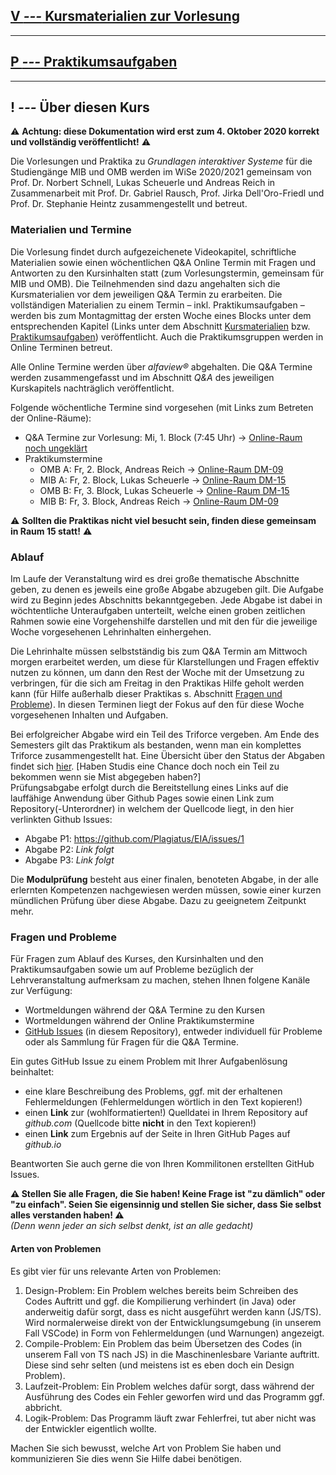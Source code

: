 ## [**V _---_** Kursmaterialien zur Vorlesung](lectures)  

---

## [**P _---_** Praktikumsaufgaben](practical)  

---

## **! _---_** Über diesen Kurs

⚠ **Achtung: diese Dokumentation wird erst zum 4. Oktober 2020 korrekt und vollständig veröffentlicht!** ⚠

Die Vorlesungen und Praktika zu *Grundlagen interaktiver Systeme* für die Studiengänge MIB und OMB werden im WiSe 2020/2021 gemeinsam von Prof. Dr. Norbert Schnell, Lukas Scheuerle und Andreas Reich in Zusammenarbeit mit Prof. Dr. Gabriel Rausch, Prof. Jirka Dell'Oro-Friedl und Prof. Dr. Stephanie Heintz zusammengestellt und betreut.

### Materialien und Termine

Die Vorlesung findet durch aufgezeichenete Videokapitel, schriftliche Materialien sowie einen wöchentlichen Q&A Online Termin mit Fragen und Antworten zu den Kursinhalten statt (zum Vorlesungstermin, gemeinsam für MIB und OMB). Die Teilnehmenden sind dazu angehalten sich die Kursmaterialien vor dem jeweiligen Q&A Termin zu erarbeiten. Die vollständigen Materialien zu einem Termin – inkl. Praktikumsaufgaben –  werden bis zum Montagmittag der ersten Woche eines Blocks unter dem entsprechenden Kapitel (Links unter dem Abschnitt [Kursmaterialien](lectures) bzw. [Praktikumsaufgaben](practical)) veröffentlicht. Auch die Praktikumsgruppen werden in Online Terminen betreut.

Alle Online Termine werden über *alfaview&reg;* abgehalten. Die Q&A Termine werden zusammengefasst und im Abschnitt *Q&A* des jeweiligen Kurskapitels nachträglich veröffentlicht.

Folgende wöchentliche Termine sind vorgesehen (mit Links zum Betreten der Online-Räume):  
- Q&A Termine zur Vorlesung: Mi, 1. Block (7:45 Uhr) → [Online-Raum noch ungeklärt](https://rooms.hs-furtwangen.de/rooms/)
- Praktikumstermine
  - OMB A: Fr, 2. Block, Andreas Reich → [Online-Raum DM-09](https://rooms.hs-furtwangen.de/rooms/dm09)
  - MIB A: Fr, 2. Block, Lukas Scheuerle → [Online-Raum DM-15](https://rooms.hs-furtwangen.de/rooms/dm15)
  - OMB B: Fr, 3. Block, Lukas Scheuerle → [Online-Raum DM-15](https://rooms.hs-furtwangen.de/rooms/dm15)
  - MIB B: Fr, 3. Block, Andreas Reich → [Online-Raum DM-09](https://rooms.hs-furtwangen.de/rooms/dm09)  

⚠ **Sollten die Praktikas nicht viel besucht sein, finden diese gemeinsam in Raum 15 statt!** ⚠

### Ablauf

Im Laufe der Veranstaltung wird es drei große thematische Abschnitte geben, zu denen es jeweils eine große Abgabe abzugeben gilt. Die Aufgabe wird zu Beginn jedes Abschnitts bekanntgegeben. Jede Abgabe ist dabei in wöchtentliche Unteraufgaben unterteilt, welche einen groben zeitlichen Rahmen sowie eine Vorgehenshilfe darstellen und mit den für die jeweilige Woche vorgesehenen Lehrinhalten einhergehen.

Die Lehrinhalte müssen selbstständig bis zum Q&A Termin am Mittwoch morgen erarbeitet werden, um diese für Klarstellungen und Fragen effektiv nutzen zu können, um dann den Rest der Woche mit der Umsetzung zu verbringen, für die sich am Freitag in den Praktikas Hilfe geholt werden kann (für Hilfe außerhalb dieser Praktikas s. Abschnitt [Fragen und Probleme](#fragen-und-probleme)). In diesen Terminen liegt der Fokus auf den für diese Woche vorgesehenen Inhalten und Aufgaben.

Bei erfolgreicher Abgabe wird ein Teil des Triforce vergeben. Am Ende des Semesters gilt das Praktikum als bestanden, wenn man ein komplettes Triforce zusammengestellt hat. Eine Übersicht über den Status der Abgaben findet sich [hier](assignments). [Haben Studis eine Chance doch noch ein Teil zu bekommen wenn sie Mist abgegeben haben?]  
Prüfungsabgabe erfolgt durch die Bereitstellung eines Links auf die lauffähige Anwendung über Github Pages sowie einen Link zum Repository(-Unterordner) in welchem der Quellcode liegt, in den hier verlinkten Github Issues:

- Abgabe P1: https://github.com/Plagiatus/EIA/issues/1
- Abgabe P2: _Link folgt_
- Abgabe P3: _Link folgt_

Die **Modulprüfung** besteht aus einer finalen, benoteten Abgabe, in der alle erlernten Kompetenzen nachgewiesen werden müssen, sowie einer kurzen mündlichen Prüfung über diese Abgabe. Dazu zu geeignetem Zeitpunkt mehr.

### Fragen und Probleme

Für Fragen zum Ablauf des Kurses, den Kursinhalten und den Praktikumsaufgaben sowie um auf Probleme bezüglich der Lehrveranstaltung aufmerksam zu machen, stehen Ihnen folgene Kanäle zur Verfügung:
- Wortmeldungen während der Q&A Termine zu den Kursen
- Wortmeldungen während der Online Praktikumstermine
- [GitHub Issues](https://github.com/hs-furtwangen/GIS-WiSe-2020-2021/issues) (in diesem Repository), entweder individuell für Probleme oder als Sammlung für Fragen für die Q&A Termine.

Ein gutes GitHub Issue zu einem Problem mit Ihrer Aufgabenlösung beinhaltet:
  - eine klare Beschreibung des Problems, ggf. mit der erhaltenen Fehlermeldungen (Fehlermeldungen wörtlich in den Text kopieren!)
  - einen **Link** zur (wohlformatierten!) Quelldatei in Ihrem Repository auf *github.com* (Quellcode bitte **nicht** in den Text kopieren!)
  - einen **Link** zum Ergebnis auf der Seite in Ihren GitHub Pages auf *github.io*

Beantworten Sie auch gerne die von Ihren Kommilitonen erstellten GitHub Issues.

**⚠ Stellen Sie alle Fragen, die Sie haben! Keine Frage ist "zu dämlich" oder "zu einfach". Seien Sie eigensinnig und stellen Sie sicher, dass Sie selbst alles verstanden haben! ⚠**  
_(Denn wenn jeder an sich selbst denkt, ist an alle gedacht)_

#### Arten von Problemen
Es gibt vier für uns relevante Arten von Problemen:

1. Design-Problem: Ein Problem welches bereits beim Schreiben des Codes Auftritt und ggf. die Kompilierung verhindert (in Java) oder anderweitig dafür sorgt, dass es nicht ausgeführt werden kann (JS/TS). Wird normalerweise direkt von der Entwicklungsumgebung (in unserem Fall VSCode) in Form von Fehlermeldungen (und Warnungen) angezeigt.
2. Compile-Problem: Ein Problem das beim Übersetzen des Codes (in unserem Fall von TS nach JS) in die Maschinenlesbare Variante auftritt. Diese sind sehr selten (und meistens ist es eben doch ein Design Problem).
3. Laufzeit-Problem: Ein Problem welches dafür sorgt, dass während der Ausführung des Codes ein Fehler geworfen wird und das Programm ggf. abbricht.
4. Logik-Problem: Das Programm läuft zwar Fehlerfrei, tut aber nicht was der Entwickler eigentlich wollte.

Machen Sie sich bewusst, welche Art von Problem Sie haben und kommunizieren Sie dies wenn Sie Hilfe dabei benötigen.